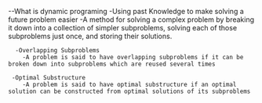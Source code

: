 --What is dynamic programing
-Using past Knowledge to make solving a future problem easier
-A method for solving a complex problem by breaking it down into a collection of simpler subproblems, solving each of those subproblems just once, and storing their solutions.

      -Overlapping Subproblems
        -A problem is said to have overlapping subproblems if it can be broken down into subproblems which are reused several times

     -Optimal Substructure
        -A problem is said to have optimal substructure if an optimal solution can be constructed from optimal solutions of its subproblems
